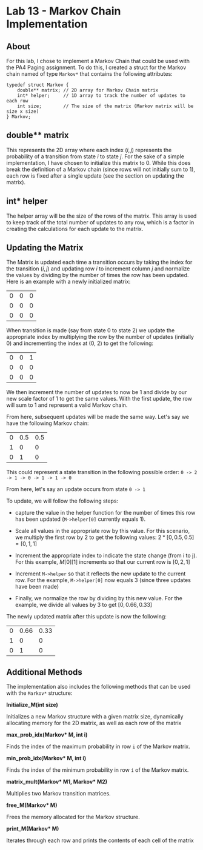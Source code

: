 # Lab 13 - Markov Chain Implementation

## About

For this lab, I chose to implement a Markov Chain that could be used with the PA4 Paging assignment. To do this, I created a struct for the Markov chain named of type `Markov*` that contains the following attributes:

```
typedef struct Markov {
    double** matrix; // 2D array for Markov Chain matrix
    int* helper;     // 1D array to track the number of updates to each row
    int size;        // The size of the matrix (Markov matrix will be size x size)
} Markov;
```

## double** matrix

This represents the 2D array where each index $(i, j)$ represents the probability of a transition from state $i$ to state $j$. For the sake of a simple implementation, I have chosen to initialize this matrix to 0. While this does break the definition of a Markov chain (since rows will not initially sum to 1), each row is fixed after a single update (see the section on updating the matrix).

## int* helper

The helper array will be the size of the rows of the matrix. This array is used to keep track of the total number of updates to any row, which is a factor in creating the calculations for each update to the matrix.

## Updating the Matrix

The Matrix is updated each time a transition occurs by taking the index for the transition $(i, j)$ and updating row $i$ to increment column $j$ and normalize the values by dividing by the number of times the row has been updated. Here is an example with a newly initialized matrix:

|  |  |  |
| --- | --- | --- |
| 0 | 0 | 0 |
| 0 | 0 | 0 |
| 0 | 0 | 0 |

When transition is made (say from state 0 to state 2) we update the appropriate index by multiplying the row by the number of updates (initially 0) and incrementing the index at (0, 2) to get the following:

|  |  |  |
| --- | --- | --- |
| 0 | 0 | 1 |
| 0 | 0 | 0 |
| 0 | 0 | 0 |

We then increment the number of updates to now be 1 and divide by our new scale factor of 1 to get the same values. With the first update, the row will sum to 1 and represent a valid Markov chain.

From here, subsequent updates will be made the same way. Let's say we have the following Markov chain:

|  |  |  |
| --- | --- | --- |
| 0 | 0.5 | 0.5 |
| 1 | 0 | 0 |
| 0 | 1 | 0 |

This could represent a state transition in the following possible order: `0 -> 2 -> 1 -> 0 -> 1 -> 1 -> 0`

From here, let's say an update occurs from state `0 -> 1`

To update, we will follow the following steps:

- capture the value in the helper function for the number of times this row has been updated (`M->helper[0]` currently equals 1). 

- Scale all values in the appropriate row by this value. For this scenario, we multiply the first row by 2 to get the following values: $2*[ 0, 0.5,  0.5 ] = [ 0, 1,  1 ]$

- Increment the appropriate index to indicate the state change (from i to j). For this example, $M[0][1]$ increments so that our current row is $[ 0, 2,  1 ]$

- Increment `M->helper` so that it reflects the new update to the current row. For the example, `M->helper[0]` now equals 3 (since three updates have been made)

- Finally, we normalize the row by dividing by this new value. For the example, we divide all values by 3 to get $[ 0, 0.66,  0.33 ]$

The newly updated matrix after this update is now the following:

|  |  |  |
| --- | --- | --- |
| 0 | 0.66 | 0.33 |
| 1 | 0 | 0 |
| 0 | 1 | 0 |

## Additional Methods

The implementation also includes the following methods that can be used with the `Markov*` structure:

__Initialize_M(int size)__

Initializes a new Markov structure with a given matrix size, dynamically allocating memory for the 2D matrix, as well as each row of the matrix

__max_prob_idx(Markov* M, int i)__

Finds the index of the maximum probability in row `i` of the Markov matrix.

__min_prob_idx(Markov* M, int i)__

Finds the index of the minimum probability in row `i` of the Markov matrix.

__matrix_mult(Markov* M1, Markov* M2)__

Multiplies two Markov transition matrices.

__free_M(Markov* M)__

Frees the memory allocated for the Markov structure.

__print_M(Markov* M)__

Iterates through each row and prints the contents of each cell of the matrix
